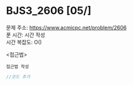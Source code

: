 # BJS3_2606 [05/] </br>
문제 주소: https://www.acmicpc.net/problem/2606 </br>
푼 시간: 시간 작성 </br>
시간 복잡도: O() </br>

<접근법>
```
접근법 작성
```


```java
//코드 추가

```
